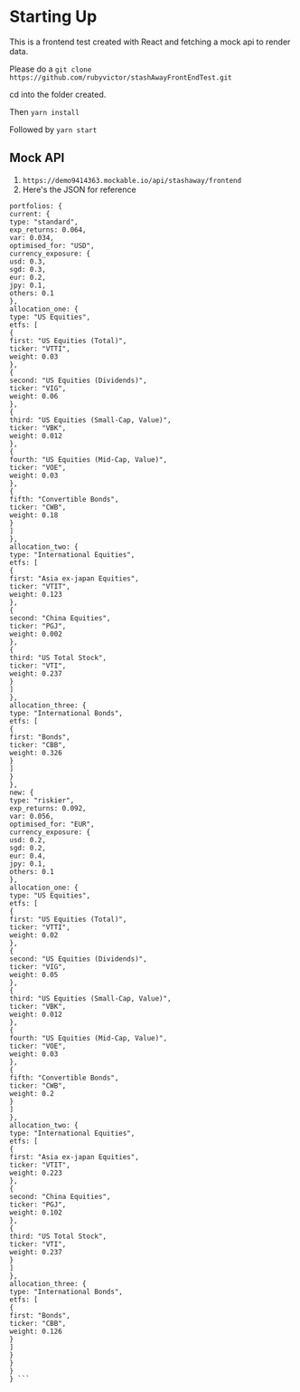 # Starting Up

This is a frontend test created with React and fetching a mock api to render data.

Please do a ```git clone https://github.com/rubyvictor/stashAwayFrontEndTest.git```

cd into the folder created.

Then `yarn install`

Followed by `yarn start`

## Mock API

1. `https://demo9414363.mockable.io/api/stashaway/frontend`
2. Here's the JSON for reference

```{
portfolios: {
current: {
type: "standard",
exp_returns: 0.064,
var: 0.034,
optimised_for: "USD",
currency_exposure: {
usd: 0.3,
sgd: 0.3,
eur: 0.2,
jpy: 0.1,
others: 0.1
},
allocation_one: {
type: "US Equities",
etfs: [
{
first: "US Equities (Total)",
ticker: "VTTI",
weight: 0.03
},
{
second: "US Equities (Dividends)",
ticker: "VIG",
weight: 0.06
},
{
third: "US Equities (Small-Cap, Value)",
ticker: "VBK",
weight: 0.012
},
{
fourth: "US Equities (Mid-Cap, Value)",
ticker: "VOE",
weight: 0.03
},
{
fifth: "Convertible Bonds",
ticker: "CWB",
weight: 0.18
}
]
},
allocation_two: {
type: "International Equities",
etfs: [
{
first: "Asia ex-japan Equities",
ticker: "VTIT",
weight: 0.123
},
{
second: "China Equities",
ticker: "PGJ",
weight: 0.002
},
{
third: "US Total Stock",
ticker: "VTI",
weight: 0.237
}
]
},
allocation_three: {
type: "International Bonds",
etfs: [
{
first: "Bonds",
ticker: "CBB",
weight: 0.326
}
]
}
},
new: {
type: "riskier",
exp_returns: 0.092,
var: 0.056,
optimised_for: "EUR",
currency_exposure: {
usd: 0.2,
sgd: 0.2,
eur: 0.4,
jpy: 0.1,
others: 0.1
},
allocation_one: {
type: "US Equities",
etfs: [
{
first: "US Equities (Total)",
ticker: "VTTI",
weight: 0.02
},
{
second: "US Equities (Dividends)",
ticker: "VIG",
weight: 0.05
},
{
third: "US Equities (Small-Cap, Value)",
ticker: "VBK",
weight: 0.012
},
{
fourth: "US Equities (Mid-Cap, Value)",
ticker: "VOE",
weight: 0.03
},
{
fifth: "Convertible Bonds",
ticker: "CWB",
weight: 0.2
}
]
},
allocation_two: {
type: "International Equities",
etfs: [
{
first: "Asia ex-japan Equities",
ticker: "VTIT",
weight: 0.223
},
{
second: "China Equities",
ticker: "PGJ",
weight: 0.102
},
{
third: "US Total Stock",
ticker: "VTI",
weight: 0.237
}
]
},
allocation_three: {
type: "International Bonds",
etfs: [
{
first: "Bonds",
ticker: "CBB",
weight: 0.126
}
]
}
}
}
} ```